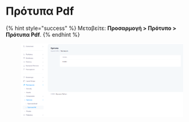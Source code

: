 # Πρότυπα Pdf

{% hint style="success" %}
Μεταβείτε: **Προσαρμογή > Πρότυπο > Πρότυπα Pdf**.
{% endhint %}

<figure><img src="../../.gitbook/assets/ScreenHunter 310.png" alt=""><figcaption></figcaption></figure>
